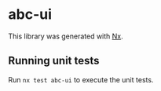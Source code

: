 # abc-ui

This library was generated with [Nx](https://nx.dev).

## Running unit tests

Run `nx test abc-ui` to execute the unit tests.
